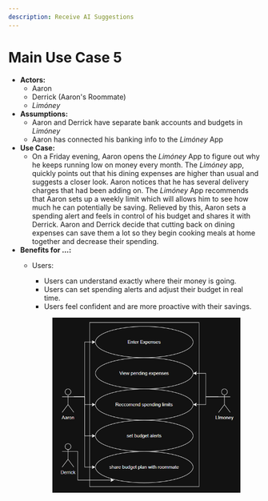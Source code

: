 ```yaml
---
description: Receive AI Suggestions
---
```


# Main Use Case 5

* **Actors:**
  * Aaron
  * Derrick (Aaron's Roommate)
  * _Limóney_&#x20;
* **Assumptions:**
  * Aaron and Derrick have separate bank accounts and budgets in _Limóney_&#x20;
  * Aaron has connected his banking info to the _Limóney_  App
* **Use Case:**&#x20;
  * On a Friday evening, Aaron opens the _Limóney_  App to figure out why he keeps running low on money every month. The _Limóney_ app, quickly points out that his dining expenses are higher than usual and suggests a closer look. Aaron notices that he has several delivery charges that had been adding on. The _Limóney_ App recommends that Aaron sets up a weekly limit which will allows him to see how much he can potentially be saving. Relieved by this, Aaron sets a spending alert and feels in control of his budget and shares it with Derrick. Aaron and Derrick decide that cutting back on dining expenses can save them a lot so they begin cooking meals at home together and decrease their spending.&#x20;
* **Benefits for ...:**
  *   Users:

      * Users can understand exactly where their money is going.
      * Users can set spending alerts and adjust their budget in real time.
      * Users feel confident and are more proactive with their savings.

      <figure><img src="../.gitbook/assets/image (9).png" alt=""><figcaption></figcaption></figure>
